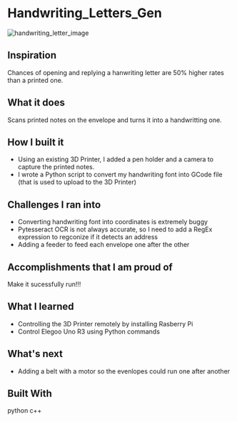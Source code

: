 # Handwriting_Letters_Gen

![handwriting_letter_image](https://mhuynh.dev/assets/Handwritting%20Robot.jpg)

## Inspiration
Chances of opening and replying a hanwriting letter are 50% higher rates than a printed one.

## What it does
Scans printed notes on the envelope and turns it into a handwritting one.

## How I built it
* Using an existing 3D Printer, I added a pen holder and a camera to capture the printed notes.
* I wrote a Python script to convert my handwriting font into GCode file (that is used to upload to the 3D Printer) 

## Challenges I ran into
* Converting handwriting font into coordinates is extremely buggy
* Pytesseract OCR is not always accurate, so I need to add a RegEx expression to regconize if it detects an address
* Adding a feeder to feed each envelope one after the other

## Accomplishments that I am proud of
Make it sucessfully run!!!

## What I learned
* Controlling the 3D Printer remotely by installing Rasberry Pi
* Control Elegoo Uno R3 using Python commands

## What's next
* Adding a belt with a motor so the evenlopes could run one after another

## Built With
python c++
